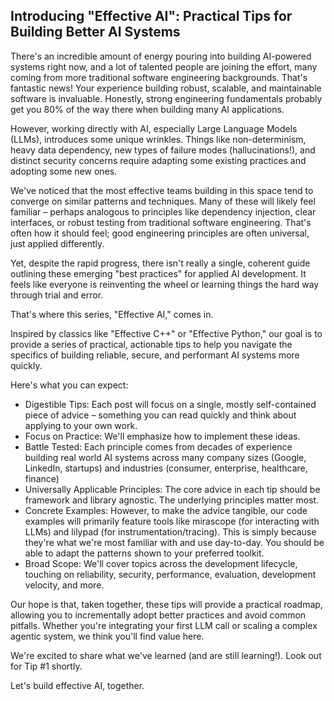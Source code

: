 ## Introducing "Effective AI": Practical Tips for Building Better AI Systems

There's an incredible amount of energy pouring into building AI-powered systems right now, and a lot of talented people are joining the effort, many coming from more traditional software engineering backgrounds. That's fantastic news! Your experience building robust, scalable, and maintainable software is invaluable. Honestly, strong engineering fundamentals probably get you 80% of the way there when building many AI applications.

However, working directly with AI, especially Large Language Models (LLMs), introduces some unique wrinkles. Things like non-determinism, heavy data dependency, new types of failure modes (hallucinations!), and distinct security concerns require adapting some existing practices and adopting some new ones.

We've noticed that the most effective teams building in this space tend to converge on similar patterns and techniques. Many of these will likely feel familiar – perhaps analogous to principles like dependency injection, clear interfaces, or robust testing from traditional software engineering. That's often how it should feel; good engineering principles are often universal, just applied differently.

Yet, despite the rapid progress, there isn't really a single, coherent guide outlining these emerging "best practices" for applied AI development. It feels like everyone is reinventing the wheel or learning things the hard way through trial and error.

That's where this series, "Effective AI," comes in.

Inspired by classics like "Effective C++" or "Effective Python," our goal is to provide a series of practical, actionable tips to help you navigate the specifics of building reliable, secure, and performant AI systems more quickly.

Here's what you can expect:

- Digestible Tips: Each post will focus on a single, mostly self-contained piece of advice – something you can read quickly and think about applying to your own work.
- Focus on Practice: We'll emphasize how to implement these ideas.
- Battle Tested: Each principle comes from decades of experience building real world AI systems across many company sizes (Google, LinkedIn, startups) and industries (consumer, enterprise, healthcare, finance)
- Universally Applicable Principles: The core advice in each tip should be framework and library agnostic. The underlying principles matter most.
- Concrete Examples: However, to make the advice tangible, our code examples will primarily feature tools like mirascope (for interacting with LLMs) and lilypad (for instrumentation/tracing). This is simply because they're what we're most familiar with and use day-to-day. You should be able to adapt the patterns shown to your preferred toolkit.
- Broad Scope: We'll cover topics across the development lifecycle, touching on reliability, security, performance, evaluation, development velocity, and more.

Our hope is that, taken together, these tips will provide a practical roadmap, allowing you to incrementally adopt better practices and avoid common pitfalls. Whether you're integrating your first LLM call or scaling a complex agentic system, we think you'll find value here.

We're excited to share what we've learned (and are still learning!). Look out for Tip #1 shortly.

Let's build effective AI, together.
